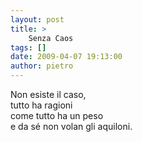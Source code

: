 ```yaml
---
layout: post
title: >
    Senza Caos
tags: []
date: 2009-04-07 19:13:00
author: pietro
---
```

Non esiste il caso,<br/>tutto ha ragioni<br/>come tutto ha un peso<br/>e da sé non volan gli aquiloni.
